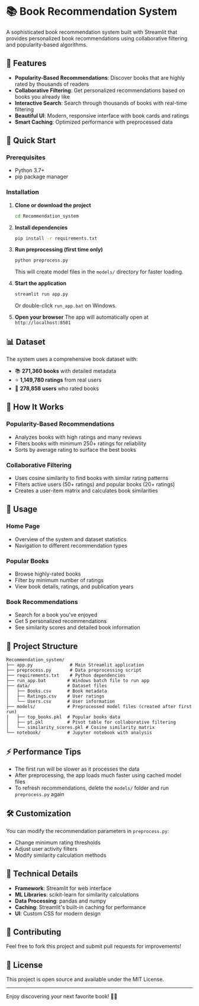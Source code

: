 # 📚 Book Recommendation System

A sophisticated book recommendation system built with Streamlit that provides personalized book recommendations using collaborative filtering and popularity-based algorithms.

## 🌟 Features

- **Popularity-Based Recommendations**: Discover books that are highly rated by thousands of readers
- **Collaborative Filtering**: Get personalized recommendations based on books you already like
- **Interactive Search**: Search through thousands of books with real-time filtering
- **Beautiful UI**: Modern, responsive interface with book cards and ratings
- **Smart Caching**: Optimized performance with preprocessed data

## 🚀 Quick Start

### Prerequisites
- Python 3.7+
- pip package manager

### Installation

1. **Clone or download the project**
   ```bash
   cd Recommendation_system
   ```

2. **Install dependencies**
   ```bash
   pip install -r requirements.txt
   ```

3. **Run preprocessing (first time only)**
   ```bash
   python preprocess.py
   ```
   This will create model files in the `models/` directory for faster loading.

4. **Start the application**
   ```bash
   streamlit run app.py
   ```
   Or double-click `run_app.bat` on Windows.

5. **Open your browser**
   The app will automatically open at `http://localhost:8501`

## 📊 Dataset

The system uses a comprehensive book dataset with:
- 📚 **271,360 books** with detailed metadata
- ⭐ **1,149,780 ratings** from real users  
- 👥 **278,858 users** who rated books

## 🔧 How It Works

### Popularity-Based Recommendations
- Analyzes books with high ratings and many reviews
- Filters books with minimum 250+ ratings for reliability
- Sorts by average rating to surface the best books

### Collaborative Filtering
- Uses cosine similarity to find books with similar rating patterns
- Filters active users (50+ ratings) and popular books (20+ ratings)
- Creates a user-item matrix and calculates book similarities

## 🎯 Usage

### Home Page
- Overview of the system and dataset statistics
- Navigation to different recommendation types

### Popular Books
- Browse highly-rated books
- Filter by minimum number of ratings
- View book details, ratings, and publication years

### Book Recommendations
- Search for a book you've enjoyed
- Get 5 personalized recommendations
- See similarity scores and detailed book information

## 📁 Project Structure

```
Recommendation_system/
├── app.py              # Main Streamlit application
├── preprocess.py       # Data preprocessing script
├── requirements.txt    # Python dependencies
├── run_app.bat        # Windows batch file to run app
├── data/              # Dataset files
│   ├── Books.csv      # Book metadata
│   ├── Ratings.csv    # User ratings
│   └── Users.csv      # User information
├── models/            # Preprocessed model files (created after first run)
│   ├── top_books.pkl  # Popular books data
│   ├── pt.pkl         # Pivot table for collaborative filtering
│   └── similarity_scores.pkl # Cosine similarity matrix
└── notebook/          # Jupyter notebook with analysis
```

## ⚡ Performance Tips

- The first run will be slower as it processes the data
- After preprocessing, the app loads much faster using cached model files
- To refresh recommendations, delete the `models/` folder and run `preprocess.py` again

## 🛠️ Customization

You can modify the recommendation parameters in `preprocess.py`:
- Change minimum rating thresholds
- Adjust user activity filters
- Modify similarity calculation methods

## 📝 Technical Details

- **Framework**: Streamlit for web interface
- **ML Libraries**: scikit-learn for similarity calculations
- **Data Processing**: pandas and numpy
- **Caching**: Streamlit's built-in caching for performance
- **UI**: Custom CSS for modern design

## 🤝 Contributing

Feel free to fork this project and submit pull requests for improvements!

## 📄 License

This project is open source and available under the MIT License.

---

Enjoy discovering your next favorite book! 📖✨
